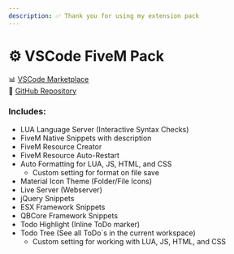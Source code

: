 ```yaml
---
description: ✅ Thank you for using my extension pack
---
```


# ⚙️ VSCode FiveM Pack

📊 [VSCode Marketplace](https://marketplace.visualstudio.com/items?itemName=ViorityGroup.fivem-development)\
🔧 [GitHub Repository](https://github.com/Tuncion/vscode-fivem-development-kit)

### Includes:

* LUA Language Server (Interactive Syntax Checks)
* FiveM Native Snippets with description
* FiveM Resource Creator
* FiveM Resource Auto-Restart
* Auto Formatting for LUA, JS, HTML, and CSS
  * Custom setting for format on file save
* Material Icon Theme (Folder/File Icons)
* Live Server (Webserver)
* jQuery Snippets
* ESX Framework Snippets
* QBCore Framework Snippets
* Todo Highlight (Inline ToDo marker)
* Todo Tree (See all ToDo´s in the current workspace)
  * Custom setting for working with LUA, JS, HTML, and CSS

